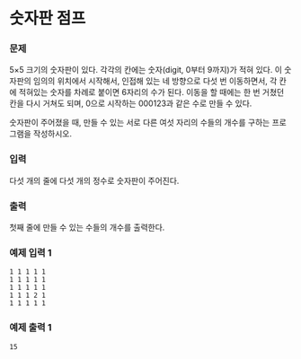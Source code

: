 # 숫자판 점프 
### 문제 

5×5 크기의 숫자판이 있다. 각각의 칸에는 숫자(digit, 0부터 9까지)가 적혀 있다. 이 숫자판의 임의의 위치에서 시작해서, 인접해 있는 네 방향으로 다섯 번 이동하면서, 각 칸에 적혀있는 숫자를 차례로 붙이면 6자리의 수가 된다. 이동을 할 때에는 한 번 거쳤던 칸을 다시 거쳐도 되며, 0으로 시작하는 000123과 같은 수로 만들 수 있다.

숫자판이 주어졌을 때, 만들 수 있는 서로 다른 여섯 자리의 수들의 개수를 구하는 프로그램을 작성하시오.

### 입력

다섯 개의 줄에 다섯 개의 정수로 숫자판이 주어진다.

### 출력

첫째 줄에 만들 수 있는 수들의 개수를 출력한다.

### 예제 입력 1

~~~
1 1 1 1 1
1 1 1 1 1
1 1 1 1 1
1 1 1 2 1
1 1 1 1 1
~~~

### 예제 출력 1

~~~
15
~~~

